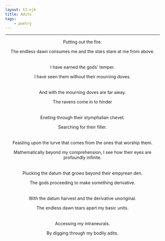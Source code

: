 ```yaml
---
layout: t3.njk
title: Adits
tags:
    - poetry
---
```


<style>
   p{
    text-align: center;
   }

   h2{
    text-align: center;
   }
</style>

---

Putting out the fire.

The endless dawn consumes me and the stars stare at me from above.
<br><br><br>
I have earned the gods' temper.

I have seen them without their mourning doves.
<br><br><br>
And with the mourning doves are far away.

The ravens come in to hinder
<br><br><br>
Eneting through their stymphalian chevet.

Searching for their filler.
<br><br><br>
Feasting upon the lurve that comes from the ones that worship them.

Mathematically beyond my comprehension, I see how their eyes are profoundly infinite.
<br><br><br>
Plucking the datum that grows beyond their empyrean den.

The gods proceeding to make something derivative.
<br><br><br>
With the datum harvest and the derivative unoriginal.

The endless dawn tears apart my basic units.
<br><br><br>
Accessing my intraneurals.

By digging through my bodily adits.
